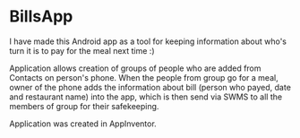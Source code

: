 # BillsApp
I have made this Android app as a tool for keeping information about who's turn it is to pay for the meal next time :)

Application allows creation of groups of people who are added from Contacts on person's phone. When the people from group go for a meal, owner of the phone adds the information about bill (person who payed, date and restaurant name) into the app, which is then send via SWMS to all the members of group for their safekeeping.

Application was created in AppInventor.
